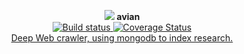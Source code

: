 <p align="center">
    <img src="https://raw.githubusercontent.com/iomonad/avian/master/project/artworks/banner.png"/>
    <b>avian</b><br>   
    <a href='https://travis-ci.org/iomonad/avian'>
        <img src='https://travis-ci.org/iomonad/avian.svg?branch=master' alt='Build status'/>
    </a>
    <a href='https://coveralls.io/github/iomonad/avian?branch=master'>
        <img src='https://coveralls.io/repos/github/iomonad/avian/badge.svg?branch=master' alt='Coverage Status' />
    </a>
    <br>
    <u>Deep Web crawler, using mongodb to index research.</u>
</p>
